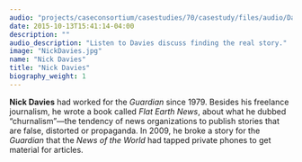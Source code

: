 ```yaml
---
audio: "projects/caseconsortium/casestudies/70/casestudy/files/audio/DaviesBioQuote.mp3"
date: 2015-10-13T15:41:14-04:00
description: ""
audio_description: "Listen to Davies discuss finding the real story."
image: "NickDavies.jpg"
name: "Nick Davies"
title: "Nick Davies" 
biography_weight: 1
---
```


**Nick Davies** had worked for the *Guardian* since 1979. Besides his 
freelance journalism, he wrote a book called *Flat Earth News*, about what 
he dubbed &ldquo;churnalism&rdquo;&mdash;the tendency of news organizations to publish 
stories that are false, distorted or propaganda. In 2009, he broke a story for the 
*Guardian* that the *News of the World* had tapped private phones 
to get material for articles.
